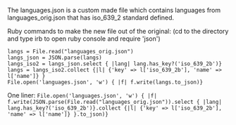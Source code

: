 The languages.json is a custom made file which contains languages from languages_orig.json that has iso_639_2 standard defined.

Ruby commands to make the new file out of the original:
(cd to the directory and type irb to open ruby console and require 'json')

```
langs = File.read("languages_orig.json")
langs_json = JSON.parse(langs)
langs_iso2 = langs_json.select { |lang| lang.has_key?('iso_639_2b')}
langs = langs_iso2.collect {|l| {'key' => l['iso_639_2b'], 'name' => l['name']} }
File.open('languages.json', 'w') { |f| f.write(langs.to_json)}
```

One liner:
`
File.open('languages.json', 'w') { |f| f.write(JSON.parse(File.read("languages_orig.json")).select { |lang| lang.has_key?('iso_639_2b')}.collect {|l| {'key' => l['iso_639_2b'], 'name' => l['name']} }.to_json)}
`